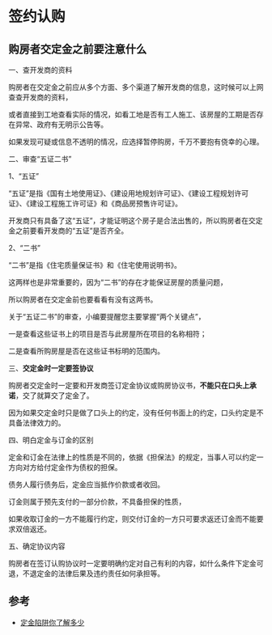 # 签约认购


## 购房者交定金之前要注意什么

一、查开发商的资料

购房者在交定金之前应从多个方面、多个渠道了解开发商的信息，这时候可以上网查查开发商的资料，

或者直接到工地查看实际的情况，如看工地是否有工人施工、该房屋的工期是否存在异常、政府有无明示公告等。

如果发现可疑或信息不透明的情况，应选择暂停购房，千万不要抱有侥幸的心理。

二、审查“五证二书”

1、“五证”

“五证”是指《国有土地使用证》、《建设用地规划许可证》、《建设工程规划许可证》、《建设工程施工许可证》和《商品房预售许可证》。

开发商只有具备了这“五证”，才能证明这个房子是合法出售的，所以购房者在交定金之前要看开发商的“五证”是否齐全。

2、“二书”

“二书”是指《住宅质量保证书》和《住宅使用说明书》。

这两样也是非常重要的，因为“二书”的存在才能保证房屋的质量问题，

所以购房者在交定金前也要看看有没有这两书。

关于“五证二书”的审查，小编要提醒您主要掌握“两个关键点”，

一是查看这些证书上的项目是否与此房屋所在项目的名称相符；

二是查看所购房屋是否在这些证书标明的范围内。

三、**交定金时一定要签协议**

购房者交定金时一定要和开发商签订定金协议或购房协议书，**不能只在口头上承诺**，交了就算交了定金了。

因为如果交定金时只是做了口头上的约定，没有任何书面上的约定，口头约定是不具备法律效力的。

四、明白定金与订金的区别

定金和订金在法律上的性质是不同的，依据《担保法》的规定，当事人可以约定一方向对方给付定金作为债权的担保。

债务人履行债务后，定金应当抵作价款或者收回。

订金则属于预先支付的一部分价款，不具备担保的性质，

如果收取订金的一方不能履行约定，则交付订金的一方只可要求返还订金而不能要求双倍返还。

五、确定协议内容

购房者在签订认购协议时一定要明确约定对自己有利的内容，如什么条件下定金可退，不退定金的法律后果及违约责任如何承担等。


## 参考
- [定金陷阱你了解多少](http://zhishi.fang.com/xf/qg_457403.html)
